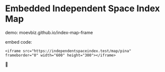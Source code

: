 # Embedded Independent Space Index Map

demo: moevbiz.github.io/index-map-frame

embed code:
```
<iframe src="https://independentspaceindex.test/map/pina" frameborder="0" width="600" height="300"></iframe>
```
🎯
